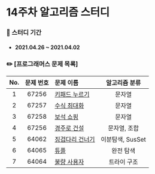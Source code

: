 # 14주차 알고리즘 스터디

### 📖 스터디 기간
- #### 2021.04.26 ~ 2021.04.02


### ✏️ [프로그래머스 문제 목록]
|No.|문제 번호|문제 이름|알고리즘 분류|
|:---:|:---:|:---|:---:| 
|1|67256|[키패드 누르기](https://programmers.co.kr/learn/courses/30/lessons/67256)|문자열| 
|2|67257|[수식 최대화](https://programmers.co.kr/learn/courses/30/lessons/67257)|문자열| 
|3|67258|[보석 쇼핑](https://programmers.co.kr/learn/courses/30/lessons/67258)|문자열|
|4|67256|[경주로 건설](https://programmers.co.kr/learn/courses/30/lessons/67259)|문자열, 조합|
|5|64062|[징검다리 건너기](https://programmers.co.kr/learn/courses/30/lessons/64062)|이분탐색, SusSet|
|6|64065|[튜플](https://programmers.co.kr/learn/courses/30/lessons/64065)|완전 탐색| 
|7|64064|[불량 사용자](https://programmers.co.kr/learn/courses/30/lessons/64064)|트라이 구조|
